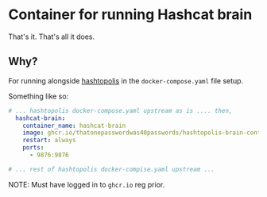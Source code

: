 # Container for running Hashcat brain

That's it. That's all it does.

## Why?

For running alongside [hashtopolis](https://github.com/hashtopolis/server/blob/master/docker-compose.yml)
in the `docker-compose.yaml` file setup.

Something like so:

```yaml
# ... hashtopolis docker-compose.yaml upstream as is .... then,
  hashcat-brain:
    container_name: hashcat-brain
    image: ghcr.io/thatonepasswordwas40passwords/hashtopolis-brain-container:<VERSION>
    restart: always
    ports:
      - 9876:9876

# ... rest of hashtopolis docker-compise.yaml upstream ...
```

NOTE: Must have logged in to `ghcr.io` reg prior.
